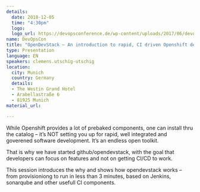 ```yaml
---
details:
  date: 2018-12-05
  time: "4:30pm"
  logo:
  logo_url: https://devopsconference.de/wp-content/uploads/2017/06/devopscon-logo-2.png
name: DevOpsCon
title: "OpenDevStack – An introduction to rapid, CI driven Openshift development"
type: Presentation
language: EN
speakers: clemens.utschig-utschig
location: 
  city: Munich
  country: Germany
  details: 
  - The Westin Grand Hotel
  - Arabellastraße 6
  - 81925 Munich
material_url:

---
```


While Openshift provides a lot of prebaked components, one can install thru the catalog – it’s NOT setting you up for rapid, well integrated and goverened software development. It’s an endless open toolkit.


That is why we have started github/opendevstack, with the goal that developers can focus on features and not on getting CI/CD to work.

This session introduces the why and shows how opendevstack works – from provisioniong to run in less than 3 minutes, based on Jenkins, sonarqube and other usefull CI components.

